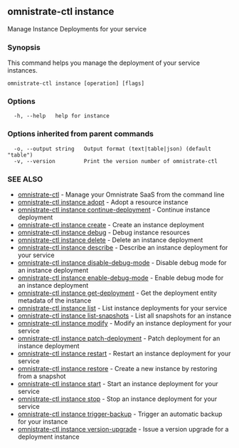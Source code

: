 ## omnistrate-ctl instance

Manage Instance Deployments for your service

### Synopsis

This command helps you manage the deployment of your service instances.

```
omnistrate-ctl instance [operation] [flags]
```

### Options

```
  -h, --help   help for instance
```

### Options inherited from parent commands

```
  -o, --output string   Output format (text|table|json) (default "table")
  -v, --version         Print the version number of omnistrate-ctl
```

### SEE ALSO

- [omnistrate-ctl](omnistrate-ctl.md) - Manage your Omnistrate SaaS from the command line
- [omnistrate-ctl instance adopt](omnistrate-ctl_instance_adopt.md) - Adopt a resource instance
- [omnistrate-ctl instance continue-deployment](omnistrate-ctl_instance_continue-deployment.md) - Continue instance deployment
- [omnistrate-ctl instance create](omnistrate-ctl_instance_create.md) - Create an instance deployment
- [omnistrate-ctl instance debug](omnistrate-ctl_instance_debug.md) - Debug instance resources
- [omnistrate-ctl instance delete](omnistrate-ctl_instance_delete.md) - Delete an instance deployment
- [omnistrate-ctl instance describe](omnistrate-ctl_instance_describe.md) - Describe an instance deployment for your service
- [omnistrate-ctl instance disable-debug-mode](omnistrate-ctl_instance_disable-debug-mode.md) - Disable debug mode for an instance deployment
- [omnistrate-ctl instance enable-debug-mode](omnistrate-ctl_instance_enable-debug-mode.md) - Enable debug mode for an instance deployment
- [omnistrate-ctl instance get-deployment](omnistrate-ctl_instance_get-deployment.md) - Get the deployment entity metadata of the instance
- [omnistrate-ctl instance list](omnistrate-ctl_instance_list.md) - List instance deployments for your service
- [omnistrate-ctl instance list-snapshots](omnistrate-ctl_instance_list-snapshots.md) - List all snapshots for an instance
- [omnistrate-ctl instance modify](omnistrate-ctl_instance_modify.md) - Modify an instance deployment for your service
- [omnistrate-ctl instance patch-deployment](omnistrate-ctl_instance_patch-deployment.md) - Patch deployment for an instance deployment
- [omnistrate-ctl instance restart](omnistrate-ctl_instance_restart.md) - Restart an instance deployment for your service
- [omnistrate-ctl instance restore](omnistrate-ctl_instance_restore.md) - Create a new instance by restoring from a snapshot
- [omnistrate-ctl instance start](omnistrate-ctl_instance_start.md) - Start an instance deployment for your service
- [omnistrate-ctl instance stop](omnistrate-ctl_instance_stop.md) - Stop an instance deployment for your service
- [omnistrate-ctl instance trigger-backup](omnistrate-ctl_instance_trigger-backup.md) - Trigger an automatic backup for your instance
- [omnistrate-ctl instance version-upgrade](omnistrate-ctl_instance_version-upgrade.md) - Issue a version upgrade for a deployment instance
